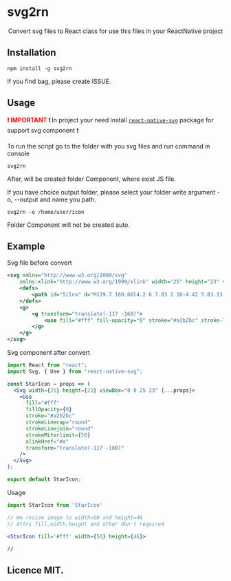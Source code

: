 # svg2rn
<p align="center">
Convert svg files to React class for use this files in your ReactNative project
</p>

## Installation
```
npm install -g svg2rn
```

If you find bag, please create ISSUE.

## Usage

<span style='color: red; font-weight: bold;'>:exclamation: IMPORTANT :exclamation: </span> In project your need install [```react-native-svg```](https://github.com/react-native-community/react-native-svg) package for support svg component :exclamation: 


To run the script go to the folder with you svg files and run command in console
```
svg2rn
```

After, will be created folder Component, where exist JS file.

If you have choice output folder, please select your folder write argument -o, --output and name you path.
```
svg2rn -o /home/user/icon
```

Folder Component will not be created auto.

## Example

Svg file before convert

```xml
<svg xmlns="http://www.w3.org/2000/svg" 
    xmlns:xlink="http://www.w3.org/1999/xlink" width="25" height="23" viewBox="0 0 25 23">
    <defs>
        <path id="5ilna" d="M129.7 160.66l4.2 6 7.03 2.16-4.42 5.83.13 7.33-6.94-2.37-6.92 2.37.13-7.33-4.41-5.83 7-2.17z"/>
    </defs>
    <g>
        <g transform="translate(-117 -160)">
            <use fill="#fff" fill-opacity="0" stroke="#a2b2bc" stroke-linecap="round" stroke-linejoin="round" stroke-miterlimit="50" xlink:href="#5ilna"/>
        </g>
    </g>
</svg>
```

Svg component after convert

```jsx
import React from "react";
import Svg, { Use } from "react-native-svg";

const StarIcon = props => (
  <Svg width={25} height={23} viewBox="0 0 25 23" {...props}>
    <Use
      fill="#fff"
      fillOpacity={0}
      stroke="#a2b2bc"
      strokeLinecap="round"
      strokeLinejoin="round"
      strokeMiterlimit={50}
      xlinkHref="#a"
      transform="translate(-117 -160)"
    />
  </Svg>
);

export default StarIcon;
```

Usage

```jsx
import StarIcon from 'StarIcon'

// We resize image to width=50 and height=46
// Attrs fill,width,height and other don't required

<StarIcon fill='#fff' width={50} height={46}>

//
```

## Licence MIT.